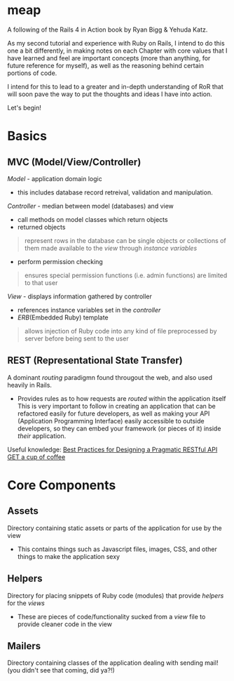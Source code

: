 meap
====

A following of the Rails 4 in Action book by Ryan Bigg &amp; Yehuda Katz.

As my second tutorial and experience with Ruby on Rails, I intend to do this
one a bit differently, in making notes on each Chapter with core values that I 
have learned and feel are important concepts (more than anything, for future 
reference for myself), as well as the reasoning behind certain portions of code.

I intend for this to lead to a greater and in-depth understanding of RoR that 
will soon pave the way to put the thoughts and ideas I have into action.

Let's begin!

Basics
====

MVC (Model/View/Controller)
---
*Model* - application domain logic
- this includes database record retreival, validation and manipulation.

*Controller* - median between model (databases) and view
- call methods on model classes which return objects
- returned objects
> represent rows in the database
> can be single objects or collections of them
> made available to the *view* through *instance variables* 
- perform permission checking
> ensures special permission functions (i.e. admin functions) are limited to that user

*View* - displays information gathered by controller
- references instance variables set in the *controller*
- *ERB*(Embedded Ruby) template
> allows injection of Ruby code into any kind of file
> preprocessed by server before being sent to the user

REST (Representational State Transfer)
---
A dominant *routing* paradigmn found througout the web, and also used heavily in Rails.
- Provides rules as to how requests are *routed* within the application itself
This is very important to follow in creating an application that can be refactored easily for future developers, as
well as making your API (Application Programming Interface) easily accessible to outside developers, so they can embed
your framework (or pieces of it) inside *their* application.

Useful knowledge:
[Best Practices for Designing a Pragmatic RESTful API](http://www.vinaysahni.com/best-practices-for-a-pragmatic-restful-api)
[GET a cup of coffee](http://www.infoq.com/articles/webber-rest-workflow)

Core Components
====

Assets
---
Directory containing static assets or parts of the application for use by the view
- This contains things such as Javascript files, images, CSS, and other things to make the application sexy

Helpers
---
Directory for placing snippets of Ruby code (modules) that provide *helpers* for the *views*
- These are pieces of code/functionality sucked from a *view* file to provide cleaner code in the view

Mailers
---
Directory containing classes of the application dealing with sending mail! (you didn't see that coming, did ya?!)
